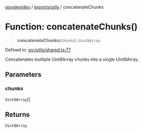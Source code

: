 [googlevideo](../../../README.md) / [exports/utils](../README.md) / concatenateChunks

# Function: concatenateChunks()

> **concatenateChunks**(`chunks`): `Uint8Array`

Defined in: [src/utils/shared.ts:77](https://github.com/LuanRT/googlevideo/blob/dbf946453f309f019ca5c8a163ede31e16e7831d/src/utils/shared.ts#L77)

Concatenates multiple Uint8Array chunks into a single Uint8Array.

## Parameters

### chunks

`Uint8Array`[]

## Returns

`Uint8Array`
